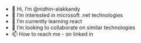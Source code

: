 - 👋 Hi, I’m @nidhin-alakkandy
- 👀 I’m interested in microsoft .net technologies
- 🌱 I’m currently learning react
- 💞️ I’m looking to collaborate on similar technologies
- 📫 How to reach me - on linked in

<!---
nidhin-alakkandy/nidhin-alakkandy is a ✨ special ✨ repository because its `README.md` (this file) appears on your GitHub profile.
You can click the Preview link to take a look at your changes.
--->
